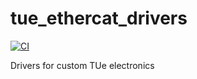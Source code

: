 # tue_ethercat_drivers

[![CI](https://github.com/tue-robotics/tue_ethercat_drivers/actions/workflows/main.yml/badge.svg)](https://github.com/tue-robotics/tue_ethercat_drivers/actions/workflows/main.yml)

Drivers for custom TUe electronics
